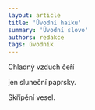 ```yaml
---
layout: article
title: 'Úvodní haiku'
summary: 'Úvodní slovo'
authors: redakce
tags: úvodník
---
```


Chladný vzduch čeří 

jen sluneční paprsky. 

Skřípění vesel.
